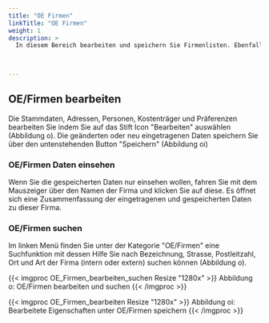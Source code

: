```yaml
---
title: "OE Firmen"
linkTitle: "OE Firmen"
weight: 1
description: >
  In diesem Bereich bearbeiten und speichern Sie Firmenlisten. Ebenfalls können Sie Firmen und Kooperationspartner neu anlegen und Stammdaten, Adressen, Personen, Kostenträger und Präferenzen bearbeiten und speichern.
 


---
```

## OE/Firmen bearbeiten
Die Stammdaten, Adressen, Personen, Kostenträger und Präferenzen bearbeiten Sie indem Sie auf das Stift Icon "Bearbeiten" auswählen (Abbildung o). 
Die geänderten oder neu eingetragenen Daten speichern Sie über den untenstehenden Button "Speichern" (Abbildung oi)

### OE/Firmen Daten einsehen
Wenn Sie die gespeicherten Daten nur einsehen wollen, fahren Sie mit dem Mauszeiger über den Namen der Firma und klicken Sie auf diese. Es öffnet sich eine Zusammenfassung der eingetragenen und gespeicherten Daten zu dieser Firma. 

### OE/Firmen suchen
Im linken Menü finden Sie unter der Kategorie "OE/Firmen" eine Suchfunktion mit dessen Hilfe Sie nach Bezeichnung, Strasse, Postleitzahl, Ort und Art der Firma (intern oder extern) suchen können (Abbildung o).

{{< imgproc OE_Firmen_bearbeiten_suchen Resize "1280x" >}}
Abbildung o: OE/Firmen bearbeiten und suchen 
{{< /imgproc >}}

{{< imgproc OE_Firmen_bearbeiten Resize "1280x" >}}
Abbildung oi: Bearbeitete Eigenschaften unter OE/Firmen speichern
{{< /imgproc >}}